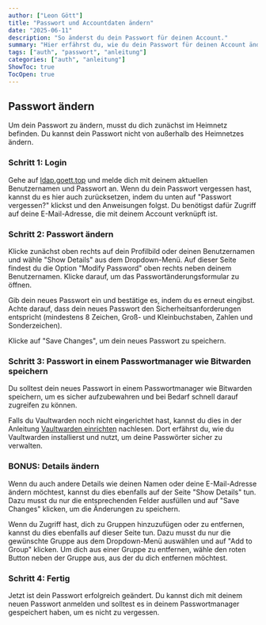 ```yaml
---
author: ["Leon Gött"]
title: "Passwort und Accountdaten ändern"
date: "2025-06-11"
description: "So änderst du dein Passwort für deinen Account."
summary: "Hier erfährst du, wie du dein Passwort für deinen Account änderst."
tags: ["auth", "passwort", "anleitung"]
categories: ["auth", "anleitung"]
ShowToc: true
TocOpen: true
---
```


## Passwort ändern

Um dein Passwort zu ändern, musst du dich zunächst im Heimnetz befinden. Du kannst dein Passwort nicht von außerhalb des Heimnetzes ändern.

### Schritt 1: Login

Gehe auf [ldap.goett.top](https://ldap.goett.top) und melde dich mit deinem aktuellen Benutzernamen und Passwort an.
Wenn du dein Passwort vergessen hast, kannst du es hier auch zurücksetzen, indem du unten auf "Passwort vergessen?" klickst und den Anweisungen folgst. Du benötigst dafür Zugriff auf deine E-Mail-Adresse, die mit deinem Account verknüpft ist.

### Schritt 2: Passwort ändern

Klicke zunächst oben rechts auf dein Profilbild oder deinen Benutzernamen und wähle "Show Details" aus dem Dropdown-Menü.
Auf dieser Seite findest du die Option "Modify Password" oben rechts neben deinem Benutzernamen. Klicke darauf, um das Passwortänderungsformular zu öffnen.

Gib dein neues Passwort ein und bestätige es, indem du es erneut eingibst. Achte darauf, dass dein neues Passwort den Sicherheitsanforderungen entspricht (mindestens 8 Zeichen, Groß- und Kleinbuchstaben, Zahlen und Sonderzeichen).

Klicke auf "Save Changes", um dein neues Passwort zu speichern.

### Schritt 3: Passwort in einem Passwortmanager wie Bitwarden speichern

Du solltest dein neues Passwort in einem Passwortmanager wie Bitwarden speichern, um es sicher aufzubewahren und bei Bedarf schnell darauf zugreifen zu können.

Falls du Vaultwarden noch nicht eingerichtet hast, kannst du dies in der Anleitung [Vaultwarden einrichten](./vaultwarden) nachlesen. Dort erfährst du, wie du Vaultwarden installierst und nutzt, um deine Passwörter sicher zu verwalten.

### BONUS: Details ändern

Wenn du auch andere Details wie deinen Namen oder deine E-Mail-Adresse ändern möchtest, kannst du dies ebenfalls auf der Seite "Show Details" tun.
Dazu musst du nur die entsprechenden Felder ausfüllen und auf "Save Changes" klicken, um die Änderungen zu speichern.

Wenn du Zugriff hast, dich zu Gruppen hinzuzufügen oder zu entfernen, kannst du dies ebenfalls auf dieser Seite tun. Dazu musst du nur die gewünschte Gruppe aus dem Dropdown-Menü auswählen und auf "Add to Group" klicken. Um dich aus einer Gruppe zu entfernen, wähle den roten Button neben der Gruppe aus, aus der du dich entfernen möchtest.

### Schritt 4: Fertig

Jetzt ist dein Passwort erfolgreich geändert. Du kannst dich mit deinem neuen Passwort anmelden und solltest es in deinem Passwortmanager gespeichert haben, um es nicht zu vergessen.
